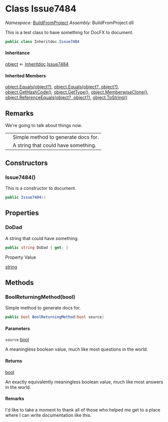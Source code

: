 ﻿# Class Issue7484

_Namespace:_ [BuildFromProject](BuildFromProject.md)
_Assembly:_ BuildFromProject.dll

This is a test class to have something for DocFX to document.

```csharp
public class Inheritdoc.Issue7484
```

#### Inheritance

[object](https://learn.microsoft.com/dotnet/api/system.object) ← 
[Inheritdoc](BuildFromProject.Inheritdoc.md).[Issue7484](BuildFromProject.Inheritdoc.Issue7484.md)

#### Inherited Members

[object.Equals(object?)](https://learn.microsoft.com/dotnet/api/system.object.equals#system-object-equals(system-object)), 
[object.Equals(object?, object?)](https://learn.microsoft.com/dotnet/api/system.object.equals#system-object-equals(system-object-system-object)), 
[object.GetHashCode()](https://learn.microsoft.com/dotnet/api/system.object.gethashcode), 
[object.GetType()](https://learn.microsoft.com/dotnet/api/system.object.gettype), 
[object.MemberwiseClone()](https://learn.microsoft.com/dotnet/api/system.object.memberwiseclone), 
[object.ReferenceEquals(object?, object?)](https://learn.microsoft.com/dotnet/api/system.object.referenceequals), 
[object.ToString()](https://learn.microsoft.com/dotnet/api/system.object.tostring)

## Remarks

We're going to talk about things now.
<table><thead><tr></tr></thead><tbody><tr><td class="term"><xref href="BuildFromProject.Inheritdoc.Issue7484.BoolReturningMethod(System.Boolean)" data-throw-if-not-resolved="false"></xref></td><td class="description"><summary>
Simple method to generate docs for.
</summary></td></tr><tr><td class="term"><xref href="BuildFromProject.Inheritdoc.Issue7484.DoDad" data-throw-if-not-resolved="false"></xref></td><td class="description"><summary>
A string that could have something.
</summary></td></tr></tbody></table>

## Constructors

### Issue7484()

This is a constructor to document.

```csharp
public Issue7484()
```

## Properties

### DoDad

A string that could have something.

```csharp
public string DoDad { get; }
```

Property Value

[string](https://learn.microsoft.com/dotnet/api/system.string)

## Methods

### BoolReturningMethod(bool)

Simple method to generate docs for.

```csharp
public bool BoolReturningMethod(bool source)
```

#### Parameters

`source` [bool](https://learn.microsoft.com/dotnet/api/system.boolean)

A meaningless boolean value, much like most questions in the world.

#### Returns

[bool](https://learn.microsoft.com/dotnet/api/system.boolean)

An exactly equivalently meaningless boolean value, much like most answers in the world.

#### Remarks

I'd like to take a moment to thank all of those who helped me get to
a place where I can write documentation like this.

